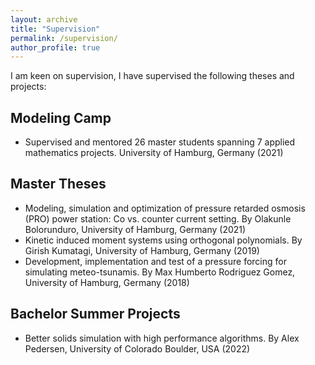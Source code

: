 ```yaml
---
layout: archive
title: "Supervision"
permalink: /supervision/
author_profile: true
---
```

I am keen on supervision, I have supervised the following theses and projects:
## Modeling Camp

* Supervised and mentored 26 master students spanning 7 applied mathematics projects. University of Hamburg, Germany (2021)
  
## Master Theses

* Modeling, simulation and optimization of pressure retarded osmosis (PRO) power station: Co vs. counter current setting. By Olakunle Bolorunduro, University of Hamburg, Germany (2021)
* Kinetic induced moment systems using orthogonal polynomials. By Girish Kumatagi, University of Hamburg, Germany (2019)
* Development, implementation and test of a pressure forcing for simulating meteo-tsunamis. By Max Humberto Rodriguez Gomez, University of Hamburg, Germany (2018)
  
## Bachelor Summer Projects

* Better solids simulation with high performance algorithms. By Alex Pedersen, University of Colorado Boulder, USA (2022)
